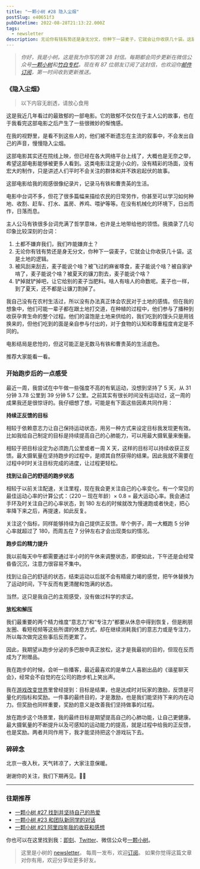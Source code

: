 ```yaml
---
title: "一颗小树 #28 隐入尘烟"
postSlug: e40651f3
pubDatetime: 2022-08-28T21:13:22.000Z
tags:
  - newsletter
description: 无论你有钱有势还是身无分文，你种下一袋麦子，它就会让你收获几十袋。这是土地的逻辑。
---
```


> _你好，我是小树。这是我为你写的第 28 封信。每期都会同步更新在微信公众号[一颗小树](https://weixin.sogou.com/weixin?query=a_warm_tree)和[竹白专栏](https://xiaoshu.zhubai.love)。现在有 87 位朋友订阅了这封信，也欢迎你[邮件订阅](https://xiaoshu.zhubai.love)，第一时间收到更新推送。_

### 《隐入尘烟》

> 以下内容无剧透，请放心食用

这是我近几年看过的最致郁的一部电影。它的致郁不仅仅在于主人公的故事，也在于我看完这部电影之后产生了一些很微妙的惭愧感。

在我的视野里，是看不到这些人的，他们被不断遗忘在主流的叙事中，不会发出自己的声音，慢慢隐入尘烟。

这部电影其实还在院线上映，但已经在各大网络平台上线了，大概也是无奈之举，希望这部电影能够被更多人看到。这类电影注定是小众的，没有精彩的场面，没有宏大的制作，只是讲述人们平时不会关注的群体和并不跌宕起伏的故事。

这部电影给我的观感很像纪录片，记录马有铁和曹贵英的生活。

电影中台词不多，但花了很多篇幅来描绘农民的日常劳作，你甚至可以学习如何种地、收割、赶车、打水、盖房、养鸡、喂驴等等。在没有机械化的环境下，日出而作，日落而息。

主人公马有铁很多台词充满了哲学意味，也许是土地带给他的领悟。我摘录了几句印象比较深刻的台词：

1. 土都不嫌弃我们，我们咋能嫌弃土？
2. 无论你有钱有势还是身无分文，你种下一袋麦子，它就会让你收获几十袋。这是土地的逻辑。
3. 被风刮来刮去，麦子能说个啥？被飞过的麻雀啄食，麦子能说个啥？被自家驴啃了，麦子能说个啥？被夏天的镰刀割去，麦子能说个啥？
4. 铲掉就铲掉吧，让它给别的麦子当肥料。啥人有啥人的命数呢。麦子也一样，到了夏天，还不都是让镰刀割掉了。

我自己没有在农村生活过，所以没有办法真正体会农民对于土地的感情。但在我的想象中，他们可能一辈子都在跟土地打交道，在种植的过程中，他们参与了播种到收获孕育生命的整个过程。他们的温饱是土地来供给的，我们吃到的馒头只是用钱换来的，但他们吃到的面是亲自参与付出的，对于食物的认知和尊重程度肯定是不同的。

电影结局是悲怆的，但这可能正是无数马有铁和曹贵英的生活底色。

推荐大家能看一看。

### 开始跑步后的一点感受

最近一周，我尝试在中午做一些强度不高的有氧运动，没想到坚持了 5 天，从 31 分钟 3.78 公里到 39 分钟 5.7 公里。之前其实有很长时间没有运动过，这一周的成果我还是很惊讶的。我仔细想了想，可能是有下面这些因素共同作用：

**持续正反馈的目标**

相较于依赖意志力让自己保持运动状态，用另一种方式来设定目标我发现更有效。比如我给自己制定的目标是持续提高自己的心肺能力，可以用最大摄氧量来衡量。

相较于把目标设定为必须跑几公里或者一周 X 天，这样的目标可以持续收获正反馈。最大摄氧量在坚持跑步的过程中，是顺其自然获得的结果。因此我就不需要在过程中时时关注目标完成的进度，让过程更轻松。

**找到让自己的舒适的跑步状态**

相较于以前关注配速，关注里程，现在我会更关注自己的心率变化。有一个常见的最佳运动心率的计算公式：（220 ─ 现在年龄）× 0.8 = 最大运动心率。我会通过手环及时关注自己的心率状态，到 180 左右的时候就改为慢速跑或者快走，把心率降下来之后，再提速，如此反复。

关注这个指标，同样能够持续为自己提供正反馈。举个例子，周一大概跑 5 分钟心率就超过了 180，而周五在 7 分钟左右才会出现类似的情况。

**跑步后的精力提升**

我以前每天中午都需要通过半小时的午休来调整状态，即便如此，下午还是会经常昏昏沉沉，注意力很容易不集中。

找到让自己的舒适的状态，结束运动以后就不会有精疲力竭的感觉，把午休替换为了运动时间，下午反而有更清醒和饱满的状态。

当然，这只是我自己的主观感受，没有做过科学的求证。

**放松和解压**

我们最重要的两个精力维度“意志力”和“专注力”都要从休息中得到恢复，但是刷朋友圈、看短视频等这些所谓的休息方式，却在继续消耗我们的意志力或是专注力，所以每次做完这些事后反而更累了。

因此，我期望从跑步分泌的多巴胺中真正放松，这才是我最初的目的，但现在反而成为了附赠品。

我在跑步的时候，会听一些播客，最近最喜欢的是单立人喜剧出品的《谐星聊天会》，经常会不自觉的在公司的跑步机上笑出声。

我在[游戏改变世界](https://mp.weixin.qq.com/s/3TsPwIFk_25cbdNGRYcCYg)里曾经提到：目标是结果，也是达成时对玩家的激励，反馈是可量化的指标和奖励。一件事的最终目的，才是激励，也是我们能坚持下来的内在动力。但奖励也同样重要，奖励的意义是改善我们坚持做事的过程。

放在跑步这个场景里，我的最终目标是期望提高自己的心肺功能，让自己更健康。最大摄氧量的不断提升以及可感知的运动能力的提高，就是过程中给我的正反馈，也是奖励。两者共同作用下，我才能坚持把这个游戏玩下去。

### 碎碎念

北京一夜入秋，天气转凉了，大家注意保暖。

谢谢你的关注，我们下期再见。👋🏻

---

### 往期推荐

- [一颗小树 #27 找到并坚持自己的热爱](https://mp.weixin.qq.com/s/-tF20PdAdMuqXakuBt7_wQ)
- [一颗小树 #23 和团队新同学的对话](https://mp.weixin.qq.com/s/-RQ9AvuAUN4XS2X2qLuFZA)
- [一颗小树 #21 阿里四年我的收获和感想](https://mp.weixin.qq.com/s/t7wafZK80wlIogc7gG-9-A)

你也可以在这里找到我：[即刻](https://okjk.co/3Vsn5T)、[Twitter](https://twitter.com/yeshu_in_future)、微信公众号[一颗小树](https://weixin.sogou.com/weixin?query=a_warm_tree)。

> 这里是小树的 [newsletter](https://xiaoshu.zhubai.love)。 每周一发布，欢迎[订阅](https://xiaoshu.zhubai.love)。
> 如果你觉得这篇文章对你有用，欢迎分享给更多好友。
